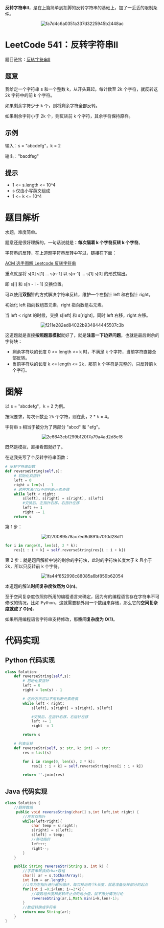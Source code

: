 **反转字符串Ⅱ**，是在上篇简单到扣脚的反转字符串的基础上，加了一丢丢的限制条件。

<div align=center>

![fa7d4c6a0351a337d3225945b2448ac](https://gitee.com/codegoudan/codegoudanIMG/raw/master/202112/20211216_224351920_0.jpg)

</div>



# LeetCode 541：反转字符串Ⅱ

题目链接：[反转字符串Ⅱ](https://leetcode-cn.com/problems/reverse-string-ii/)



## 题意

我给定一个字符串 s 和一个整数 k，从开头算起，每计数至 2k 个字符，就反转这 2k 字符中的前 k 个字符。



如果剩余字符少于 k 个，则将剩余字符全部反转。

如果剩余字符小于 2k 个，则反转前 k 个字符，其余字符保持原样。



## 示例

输入：s = "abcdefg"，k = 2

输出："bacdfeg"



## 提示

- 1 <= s.length <= 10^4
- s 仅由小写英文组成
- 1 <= k <= 10^4



# 题目解析

水题，难度简单。

题意还是很好理解的，一句话说就是：**每次隔着 k 个字符反转 k 个字符**。

字符串的反转，在上道题字符串反转中写过，链接在下面：



[ACM 选手图解 Leetcode 反转字符串](http://mp.weixin.qq.com/s?__biz=MzI0NjAxMDU5NA==&mid=2475920931&idx=1&sn=cf73562d5c06df758f75d22a5e3a7e13&chksm=ff22e9aec85560b84c7aa861dbff4038007a530109d9c6bd698493c7314e9787a3cca5ba9231&scene=21#wechat_redirect)



重点就是将 s[0] s[1] ... s[n-1] 以 s[n-1] ... s[1] s[0] 的形式输出。

即 s[i] 和 s[n - i - 1] 交换位置。

可以使用**双指针**的方式解决字符串反转，维护一个左指针 left 和右指针 right。

初始化 left 指向数组首元素，right 指向数组右元素。

当 left < right 的时候，交换 s[left] 和 s[right]，同时 left 右移，right 左移。

<div align=center>

![f211e282ed84022b934844445507c3b](https://gitee.com/codegoudan/codegoudanIMG/raw/master/202112/20211216_224403782_0.jpg)

</div>

这道题就是直接**按照题意模拟**就好了，就是**注意一下边界问题**，也就是最后剩余的字符块：

- 剩余字符块的长度 0 <= length <= k 时，不满足 k 个字符，当前字符直接全部反转。
- 当前字符块的长度 k <= length <= 2k，那前 k 个字符是完整的，只反转前 k 个字符。



# 图解

以 s = "abcdefg"，k = 2 为例。

按照要求，每次计数至 2k 个字符，则在此，2 * k = 4。

字符串 s 相当于被分为了两部分 "abcd" 和 "efg"。

<div align=center>

![2e6643cbf299b120f7a79a4ad2d8ef8](https://gitee.com/codegoudan/codegoudanIMG/raw/master/202112/20211216_224416486_0.jpg)

</div>

既然是模拟，直接看图就好了。

在这我先写了个反转字符串函数：

```Python
# 反转字符串函数
def reverseString(self,s):
    # 初始化双指针
    left = 0
    right = len(s) - 1
    # 这种方法可以不用判断元素奇偶
    while left < right:
        s[left], s[right] = s[right], s[left]
        #交换后，左指针右移，右指针左移
        left += 1
        right -= 1
    return s
```

第 1 步：

<div align=center>

![3270089578ac7ed8d891b7010d28df1](https://gitee.com/codegoudan/codegoudanIMG/raw/master/202112/20211216_224425033_0.jpg)

</div>

```python
for i in range(0, len(s), 2 * k):
    res[i : i + k] = self.reverseString(res[i : i + k])
```

第 2 步：就是题目解析中说的剩余的字符块，此时的字符块长度大于 k 且小于 2k，所以只反转前 k 个字符。

<div align=center>

![1fa44f852998c88085a6bf859b62054](https://gitee.com/codegoudan/codegoudanIMG/raw/master/202112/20211216_224434389_0.jpg)

</div>

本道题的解法**时间复杂度依然为 O(n)**。

至于空间复杂度依照你所用的编程语言来确定，因为有的编程语言存在字符串不可修改的情况，比如 Python，这就需要额外用一个数组来存储，那么它的**空间复杂度就成了 O(n)**。

如果所用编程语言字符串支持修改，那**空间复杂度为 O(1)**。



# 代码实现



## Python 代码实现

```Python
class Solution:
    def reverseString(self,s):
        # 初始化双指针
        left = 0
        right = len(s) - 1

        # 这种方法可以不用判断元素奇偶
        while left < right:
            s[left], s[right] = s[right], s[left]

            #交换后，左指针右移，右指针左移
            left += 1
            right -= 1

        return s

    # 列表反转
    def reverseStr(self, s: str, k: int) -> str:
        res = list(s)

        for i in range(0, len(s), 2 * k):
            res[i : i + k] = self.reverseString(res[i : i + k])

        return ''.join(res)
```



## Java 代码实现

```java
class Solution {
    //翻转数组
     public void reverseString(char[] s,int left,int right) {
        //左右双指针
        while(left<right){
            char temp = s[right];
            s[right] = s[left];
            s[left] = temp;
            //移动指针
            left++;
            right--;
        }
    }

    public String reverseStr(String s, int k) {
        //字符串转换成char数组
        char[] ar = s.toCharArray();
        int len = ar.length;
        //i作为左指针进行遍历循环，每次移动两个k长度，就是准备反转部分的起点
        for(int i =0;i<len; i+=2*k){
            //取数组长度和反转终止点的最小值，就不用分情况讨论
            reverseString(ar,i,Math.min(i+k,len)-1);
        }
        //数组转换成字符串
        return new String(ar);
    }
}
```


